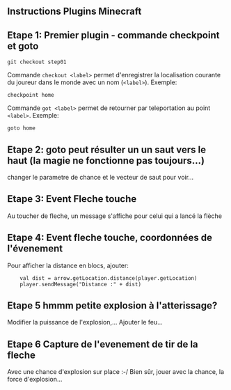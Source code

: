 ## Instructions Plugins Minecraft

## Etape 1: Premier plugin - commande checkpoint et goto

```git checkout step01```

Commande ```checkout <label>``` permet d'enregistrer la localisation courante du joureur dans le monde avec un nom (```<label>```).
Exemple:

```checkpoint home```

Commande ```got <label>``` permet de retourner par teleportation au point ```<label>```.
Exemple:

```goto home```

## Etape 2: goto peut résulter un un saut vers le haut (la magie ne fonctionne pas toujours...)

changer le parametre de chance et le vecteur de saut pour voir...

## Etape 3: Event Fleche touche

Au toucher de fleche, un message s'affiche pour celui qui a lancé la flèche

## Etape 4: Event fleche touche, coordonnées de l'évenement

Pour afficher la distance en blocs, ajouter:

```
    val dist = arrow.getLocation.distance(player.getLocation)
    player.sendMessage("Distance :" + dist)
```


## Etape 5 hmmm petite explosion à l'atterissage?

Modifier la puissance de l'explosion,...
Ajouter le feu...

## Etape 6 Capture de l'evenement de tir de la fleche

Avec une chance d'explosion sur place :-/
Bien sûr, jouer avec la chance, la force d'explosion...

